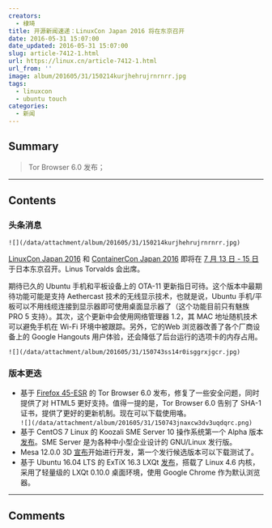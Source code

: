 ```yaml
---
creators:
  - 棣琦
title: 开源新闻速递：LinuxCon Japan 2016 将在东京召开
date: 2016-05-31 15:07:00
date_updated: 2016-05-31 15:07:00
slug: article-7412-1.html
url: https://linux.cn/article-7412-1.html
url_from: ''
image: album/201605/31/150214kurjhehrujrnrnrr.jpg
tags:
  - linuxcon
  - ubuntu touch
categories:
  - 新闻
---
```


## Summary

> Tor Browser 6.0 发布；

***

<!-- more -->

## Contents

### 头条消息

`![](/data/attachment/album/201605/31/150214kurjhehrujrnrnrr.jpg)`

[LinuxCon Japan 2016](http://events.linuxfoundation.org/events/linuxcon-japan) 和 [ContainerCon Japan 2016](http://events.linuxfoundation.org/events/containercon-japan) 即将在 [7 月 13 日 - 15 日](http://events.linuxfoundation.org/events/linuxcon-japan/program/schedule)于日本东京召开。Linus Torvalds 会出席。

期待已久的 Ubuntu 手机和平板设备上的 OTA-11 更新指日可待。这个版本中最期待功能可能是支持 Aethercast 技术的无线显示技术，也就是说，Ubuntu 手机/平板可以不用线缆连接到显示器即可使用桌面显示器了（这个功能目前只有魅族 PRO 5 支持）。其次，这个更新中会使用网络管理器 1.2，其 MAC 地址随机技术可以避免手机在 Wi-Fi 环境中被跟踪。另外，它的Web 浏览器改善了各个厂商设备上的 Google Hangouts 用户体验，还会降低了后台运行的选项卡的内存占用。

`![](/data/attachment/album/201605/31/150743ss14r0isggrxjgcr.jpg)`

### 版本更迭

* 基于 [Firefox 45-ESR](https://www.mozilla.org/en-US/firefox/45.0/releasenotes/) 的 Tor Browser 6.0 发布，修复了一些安全问题，同时提供了对 HTML5 更好支持。值得一提的是，Tor Browser 6.0 告别了 SHA-1 证书，提供了更好的更新机制。现在可以下载使用咯。  
`![](/data/attachment/album/201605/31/150743jnaxcw3dv3uqdqrc.png)`
* 基于 CentOS 7 Linux 的 Koozali SME Server 10 操作系统第一个 Alpha 版本[发布](https://lists.contribs.org/pipermail/updatesannounce/2016-May/000453.html)。SME Server 是为各种中小型企业设计的 GNU/Linux 发行版。
* Mesa 12.0.0 3D [宣布](https://lists.freedesktop.org/archives/mesa-announce/2016-May/000215.html)开始进行开发，第一个发行候选版本可以下载测试了。
* 基于 Ubuntu 16.04 LTS 的 ExTiX 16.3 LXQt [发布](http://www.extix.se/?p=161)，搭载了 Linux 4.6 内核，采用了轻量级的 LXQt 0.10.0 桌面环境，使用 Google Chrome 作为默认浏览器。

***

## Comments
